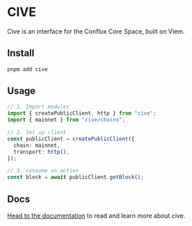 # CIVE
Cive is an interface for the Conflux Core Space, built on Viem.


## Install

```bash
pnpm add cive
```


## Usage

```ts
// 1. Import modules
import { createPublicClient, http } from "cive";
import { mainnet } from "cive/chains";

// 2. Set up client
const publicClient = createPublicClient({
  chain: mainnet,
  transport: http(),
});

// 3. consume an action
const block = await publicClient.getBlock();

```

## Docs

[Head to the documentation](https://cive.zyx.ee/) to read and learn more about cive.